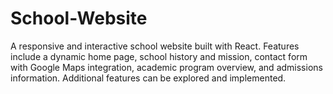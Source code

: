 # School-Website
A responsive and interactive school website built with React. Features include a dynamic home page, school history and mission, contact form with Google Maps integration, academic program overview, and admissions information. Additional features can be explored and implemented.
